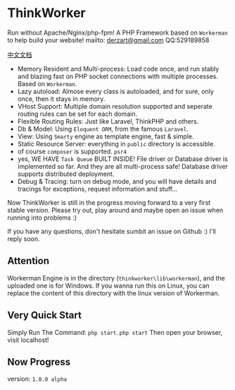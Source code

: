 # ThinkWorker
Run without Apache/Nginx/php-fpm! A PHP Framework based on `Workerman` to help build your website! mailto: derzart@gmail.com QQ:529189858

[中文文档](http://docs.thinkworker.cn/#/zh-cn/guide/essentials/)

- Memory Resident and Multi-process: Load code once, and run stably and blazing fast on PHP socket connections with multiple processes. Based on `Workerman`.
- Lazy autoload: Almose every class is autoloaded, and for sure, only once, then it stays in memory.
- VHost Support: Multiple domain resolution supported and seperate routing rules can be set for each domain.
- Flexible Routing Rules: Just like Laravel, ThinkPHP and others.
- Db & Model: Using `Eloquent ORM`, from the famous `Laravel`.
- View: Using `Smarty` engine as template engine, fast & simple.
- Static Resource Server: everything in `public` directory is accessible.
- of course `composer` is supported. `psr4`
- yes, WE HAVE `Task Queue` BUILT INSIDE! File driver or Database driver is implemented so far. And they are all multi-process safe! Database driver supports distributed deployment.
- Debug & Tracing: turn on debug mode, and you will have details and tracings for exceptions, request information and stuff...

Now ThinkWorker is still in the progress moving forward to a very first stable version. Please try out, play around and maybe open an issue when running into problems :) 

If you have any questions, don't hesitate sumbit an issue on Github :) I'll reply soon.

## Attention
Workerman Engine is in the directory (`thinkworker\lib\workerman`), and the uploaded one is for Windows. If you wanna run this on Linux, you can replace the content of this directory with the linux version of Workerman.

## Very Quick Start
Simply Run The Command: `php start.php start`
Then open your browser, visit localhost!

## Now Progress
version: `1.0.0 alpha`
